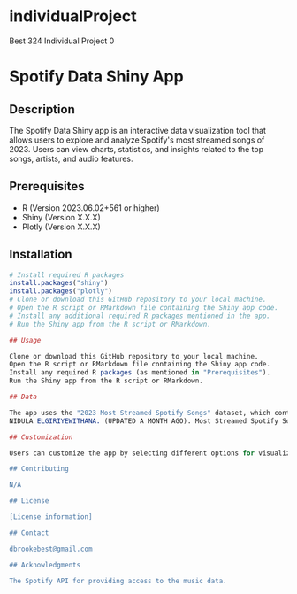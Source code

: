 # individualProject
Best 324 Individual Project 0
# Spotify Data Shiny App

## Description

The Spotify Data Shiny app is an interactive data visualization tool that allows users to explore and analyze Spotify's most streamed songs of 2023. Users can view charts, statistics, and insights related to the top songs, artists, and audio features.

## Prerequisites

- R (Version 2023.06.02+561 or higher)
- Shiny (Version X.X.X)
- Plotly (Version X.X.X)

## Installation

```R
# Install required R packages
install.packages("shiny")
install.packages("plotly")
# Clone or download this GitHub repository to your local machine.
# Open the R script or RMarkdown file containing the Shiny app code.
# Install any additional required R packages mentioned in the app.
# Run the Shiny app from the R script or RMarkdown.

## Usage

Clone or download this GitHub repository to your local machine.
Open the R script or RMarkdown file containing the Shiny app code.
Install any required R packages (as mentioned in "Prerequisites").
Run the Shiny app from the R script or RMarkdown.

## Data

The app uses the "2023 Most Streamed Spotify Songs" dataset, which contains information about the top songs on Spotify in 2023.
NIDULA ELGIRIYEWITHANA. (UPDATED A MONTH AGO). Most Streamed Spotify Songs 2023, Version 1. Retrieved on 9/15/2023 from https://www.kaggle.com/datasets/nelgiriyewithana/top-spotify-songs-2023/data. Accessed on September 23, 2023.

## Customization

Users can customize the app by selecting different options for visualizations and data filters within the app's interface.

## Contributing

N/A

## License

[License information]

## Contact

dbrookebest@gmail.com

## Acknowledgments

The Spotify API for providing access to the music data.
